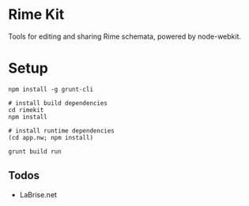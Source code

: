 # Rime Kit

Tools for editing and sharing Rime schemata, powered by node-webkit.

# Setup

```
npm install -g grunt-cli

# install build dependencies
cd rimekit
npm install

# install runtime dependencies
(cd app.nw; npm install)

grunt build run
```

## Todos

- LaBrise.net
